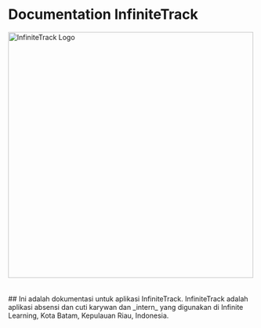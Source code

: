 # Documentation InfiniteTrack
<img src="https://github.com/user-attachments/assets/7de7c7ab-b908-41c9-8d95-b6dd5259d2a8" alt="InfiniteTrack Logo" width="500"/>
<br>
<br>
<br>
## Ini adalah dokumentasi untuk aplikasi InfiniteTrack. InfiniteTrack adalah aplikasi absensi dan cuti karywan dan _intern_ yang digunakan di Infinite Learning, Kota Batam, Kepulauan Riau, Indonesia.
